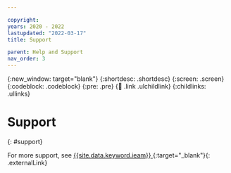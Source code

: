 ```yaml
---

copyright:
years: 2020 - 2022
lastupdated: "2022-03-17"
title: Support

parent: Help and Support
nav_order: 3
---
```


{:new_window: target="blank"}
{:shortdesc: .shortdesc}
{:screen: .screen}
{:codeblock: .codeblock}
{:pre: .pre}
{:child: .link .ulchildlink}
{:childlinks: .ullinks}

# Support
{: #support}

For more support, see [{{site.data.keyword.ieam}} ](https://www.ibm.com/mysupport/s/topic/0TO0z000000ZhYRGA0/Edge-Application-Manager?productId=01t0z000007mfjeAAA&language=en_US){:target="_blank"}{: .externalLink}
